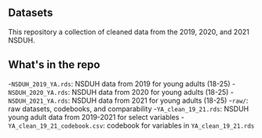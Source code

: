 ## Datasets
This repository a collection of cleaned data from the 2019, 2020, and 2021 NSDUH.

## What's in the repo

-`NSDUH_2019_YA.rds`: NSDUH data from 2019 for young adults (18-25)
-`NSDUH_2020_YA.rds`: NSDUH data from 2020 for young adults (18-25)
-`NSDUH_2021_YA.rds`: NSDUH data from 2021 for young adults (18-25)
-`raw/`: raw datasets, codebooks, and comparability
-`YA_clean_19_21.rds`: NSDUH young adult data from 2019-2021 for select variables
-`YA_clean_19_21_codebook.csv`: codebook for variables in `YA_clean_19_21.rds`